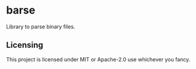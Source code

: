 # barse
Library to parse binary files.

## Licensing
This project is licensed under MIT or Apache-2.0 use whichever you fancy.
